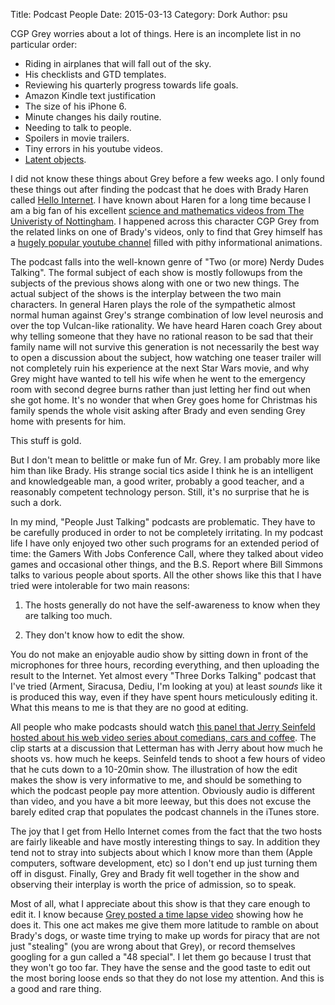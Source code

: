 Title: Podcast People
Date: 2015-03-13
Category: Dork
Author: psu

CGP Grey worries about a lot of things. Here is an incomplete list in no particular order:

- Riding in airplanes that will fall out of the sky.
- His checklists and GTD templates.
- Reviewing his quarterly progress towards life goals.
- Amazon Kindle text justification
- The size of his iPhone 6.
- Minute changes his daily routine.
- Needing to talk to people.
- Spoilers in movie trailers.
- Tiny errors in his youtube videos.
- <a href="http://mutable-states.com/the-latent-object.html">Latent objects</a>.

I did not know these things about Grey before a few weeks ago. I only found these things out after finding the podcast that he does with Brady Haren called <a href="http://www.hellointernet.fm">Hello Internet</a>. I have known about Haren for a long time because I am a big fan of his excellent <a href="http://www.sixtysymbols.com">science and mathematics videos from The Univeristy of Nottingham</a>. I happened across this character CGP Grey from the related links on one of Brady's videos, only to find that Grey himself has a <a href="https://www.youtube.com/user/CGPGrey?&ab_channel=CGPGrey">hugely popular youtube channel</a> filled with pithy informational animations.

The podcast falls into the well-known genre of "Two (or more) Nerdy Dudes Talking". The formal subject of each show is mostly followups from the subjects of the previous shows along with one or two new things. The actual subject of the shows is the interplay between the two main characters. In general Haren plays the role of the sympathetic almost normal human against Grey's strange combination of low level neurosis and over the top Vulcan-like rationality. We have heard Haren coach Grey about why telling someone that they have no rational reason to be sad that their family name will not survive this generation is not necessarily the best way to open a discussion about the subject, how watching one teaser trailer will not completely ruin his experience at the next Star Wars movie, and why Grey might have wanted to tell his wife when he went to the emergency room with second degree burns rather than just letting her find out when she got home. It's no wonder that when Grey goes home for Christmas his family spends the whole visit asking after Brady and even sending Grey home with presents for him.

This stuff is gold.

But I don't mean to belittle or make fun of Mr. Grey. I am probably more like him than like Brady. His strange social tics aside I think he is an intelligent and knowledgeable man, a good writer, probably a good teacher, and a reasonably competent technology person. Still, it's no surprise that he is such a dork.

In my mind, "People Just Talking" podcasts are problematic. They have to be carefully produced in order to not be completely irritating. In my podcast life I have only enjoyed two other such programs for an extended period of time: the Gamers With Jobs Conference Call, where they talked about video games and occasional other things, and the B.S. Report where Bill Simmons talks to various people about sports. All the other shows like this that I have tried were intolerable for two main reasons:

1. The hosts generally do not have the self-awareness to know when they are talking too much.

2. They don't know how to edit the show.

You do not make an enjoyable audio show by sitting down in front of the microphones for three hours, recording everything, and then uploading the result to the Internet. Yet almost every "Three Dorks Talking" podcast that I've tried (Arment, Siracusa, Dediu, I'm looking at you) at least *sounds* like it is produced this way, even if they have spent hours meticulously editing it. What this means to me is that they are no good at editing.

All people who make podcasts should watch <a href="https://www.youtube.com/watch?v=wn0q5XJqu6E&feature=youtu.be&t=10m19s">this panel that Jerry Seinfeld hosted about his web video series about comedians, cars and coffee</a>. The clip starts at a discussion that Letterman has with Jerry about how much he shoots vs. how much he keeps. Seinfeld tends to shoot a few hours of video that he cuts down to a 10-20min show. The illustration of how the edit makes the show is very informative to me, and should be something to which the podcast people pay more attention. Obviously audio is different than video, and you have a bit more leeway, but this does not excuse the barely edited crap that populates the podcast channels in the iTunes store.

The joy that I get from Hello Internet comes from the fact that the two hosts are fairly likeable and have mostly interesting things to say. In addition they tend not to stray into subjects about which I know more than them (Apple computers, software development, etc) so I don't end up just turning them off in disgust. Finally, Grey and Brady fit well together in the show and observing their interplay is worth the price of admission, so to speak.

Most of all, what I appreciate about this show is that they care enough to edit it. I know because <a href="https://www.youtube.com/watch?v=GwQy5HJut-4&ab_channel=CGPGrey2">Grey posted a time lapse video</a> showing how he does it. This one act makes me give them more latitude to ramble on about Brady's dogs, or waste time trying to make up words for piracy that are not just "stealing" (you are wrong about that Grey), or record themselves googling for a gun called a "48 special". I let them go because I trust that they won't go too far. They have the sense and the good taste to edit out the most boring loose ends so that they do not lose my attention. And this is a good and rare thing.

